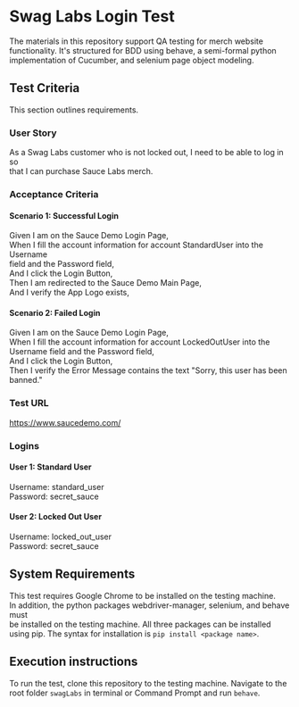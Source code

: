 # Swag Labs Login Test  
The materials in this repository support QA testing for merch website
functionality. It's structured for BDD using behave, a semi-formal python
implementation of Cucumber, and selenium page object modeling.
## Test Criteria  
This section outlines requirements.
### User Story  
As a Swag Labs customer who is not locked out, I need to be able to log in so  
that I can purchase Sauce Labs merch.  
### Acceptance Criteria  
#### Scenario 1: Successful Login  
Given I am on the Sauce Demo Login Page,  
When I fill the account information for account StandardUser into the Username  
field and the Password field,  
And I click the Login Button,  
Then I am redirected to the Sauce Demo Main Page,  
And I verify the App Logo exists,  
#### Scenario 2: Failed Login  
Given I am on the Sauce Demo Login Page,  
When I fill the account information for account LockedOutUser into the  
Username field and the Password field,  
And I click the Login Button,  
Then I verify the Error Message contains the text "Sorry, this user has been  
banned."
### Test URL  
https://www.saucedemo.com/  
### Logins  
#### User 1: Standard User  
Username: standard_user  
Password: secret_sauce  
#### User 2: Locked Out User  
Username: locked_out_user  
Password: secret_sauce  
## System Requirements  
This test requires Google Chrome to be installed on the testing machine.  
In addition, the python packages webdriver-manager, selenium, and behave must  
be installed on the testing machine. All three packages can be installed  
using pip. The syntax for installation is `pip install <package name>`.  
## Execution instructions  
To run the test, clone this repository to the testing machine. Navigate to the  
root folder `swagLabs` in terminal or Command Prompt and run `behave`.
